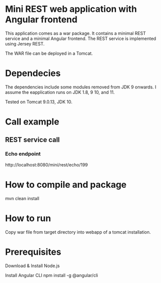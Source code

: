 # Mini REST web application with Angular frontend
This application comes as a war package.
It contains a minimal REST service and a minimal Angular frontend.
The REST service is implemented using Jersey REST.
 
The WAR file can be deployed in a Tomcat. 

# Dependecies
The dependencies include some modules removed from JDK 9 onwards. 
I assume the eapplication runs on JDK 1.8, 9 10, and 11.

Tested on Tomcat 9.0.13, JDK 10.

# Call example

## REST service call

### Echo endpoint
http://localhost:8080/mini/rest/echo/199

# How to compile and package
mvn clean install

# How to run
Copy war file from target directory into webapp of a tomcat installation.

# Prerequisites

Download & Install Node.js

Install Angular CLI
npm install -g @angular/cli

